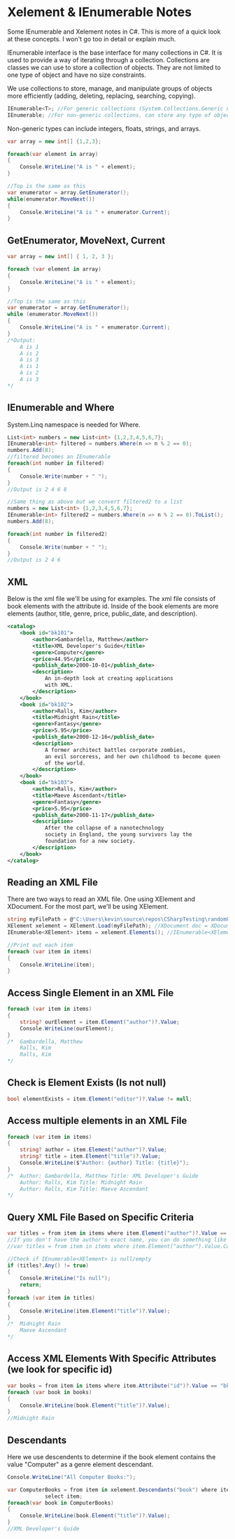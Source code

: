 # Xelement & IEnumerable Notes
Some IEnumerable and Xelement notes in C#. This is more of a quick look at these concepts. I won't go too in detail or explain much.

IEnumerable interface is the base interface for many collections in C#. It is used to provide a way of iterating through a collection. Collections are classes we can use to store a collection of objects. They are not limited to one type of object and have no size constraints.

We use collections to store, manage, and manipulate groups of objects more efficiently (adding, deleting, replacing, searching, copying).

```cs
IEnumerable<T>; //For generic collections (System.Collections.Generic namespace)
IEnumerable; //For non-generic collections, can store any type of object (Systems.Collections namespace)
```

Non-generic types can include integers, floats, strings, and arrays.

```cs
var array = new int[] {1,2,3};

foreach(var element in array)
{
    Console.WriteLine("A is " + element);	
}

//Top is the same as this
var enumerator = array.GetEnumerator();
while(enumerator.MoveNext())
{
    Console.WriteLine("A is " + enumerator.Current);	
}
```
**GetEnumerator, MoveNext, Current**
-------------------------
```cs
var array = new int[] { 1, 2, 3 };

foreach (var element in array)
{
    Console.WriteLine("A is " + element);
}

//Top is the same as this
var enumerator = array.GetEnumerator();
while (enumerator.MoveNext())
{
    Console.WriteLine("A is " + enumerator.Current);
}
/*Output:
    A is 1
    A is 2
    A is 3
    A is 1
    A is 2
    A is 3
*/
```

**IEnumerable and Where**
-------------------------
System.Linq namespace is needed for Where.
```cs
List<int> numbers = new List<int> {1,2,3,4,5,6,7};
IEnumerable<int> filtered = numbers.Where(n => n % 2 == 0);
numbers.Add(8);
//filtered becomes an IEnumerable
foreach(int number in filtered)
{
    Console.Write(number + " ");
}
//Output is 2 4 6 8

//Same thing as above but we convert filtered2 to a list
numbers = new List<int> {1,2,3,4,5,6,7};
IEnumerable<int> filtered2 = numbers.Where(n => n % 2 == 0).ToList();
numbers.Add(8);

foreach(int number in filtered2)
{
    Console.Write(number + " ");
}
//Output is 2 4 6
```
**XML**
-----------------------
Below is the xml file we'll be using for examples. The xml file consists of book elements with the attribute id. Inside of the book elements are more elements (author, title, genre, price, public_date, and description).
```xml
<catalog>
	<book id="bk101">
		<author>Gambardella, Matthew</author>
		<title>XML Developer's Guide</title>
		<genre>Computer</genre>
		<price>44.95</price>
		<publish_date>2000-10-01</publish_date>
		<description>
			An in-depth look at creating applications
			with XML.
		</description>
	</book>
	<book id="bk102">
		<author>Ralls, Kim</author>
		<title>Midnight Rain</title>
		<genre>Fantasy</genre>
		<price>5.95</price>
		<publish_date>2000-12-16</publish_date>
		<description>
			A former architect battles corporate zombies,
			an evil sorceress, and her own childhood to become queen
			of the world.
		</description>
	</book>
	<book id="bk103">
		<author>Ralls, Kim</author>
		<title>Maeve Ascendant</title>
		<genre>Fantasy</genre>
		<price>5.95</price>
		<publish_date>2000-11-17</publish_date>
		<description>
			After the collapse of a nanotechnology
			society in England, the young survivors lay the
			foundation for a new society.
		</description>
	</book>
</catalog>
```

**Reading an XML File**
----------------------------
There are two ways to read an XML file. One using XElement and XDocument. For the most part, we'll be using XElement.
```cs
string myFilePath = @"C:\Users\kevin\source\repos\CSharpTesting\randomFile.xml"; //My file location
XElement xelement = XElement.Load(myFilePath); //XDocument doc = XDocument.Load(myFilePath);
IEnumerable<XElement> items = xelement.Elements(); //IEnumerable<XElement> items = doc.Elements("catalog").Elements();

//Print out each item
foreach (var item in items)
{
    Console.WriteLine(item);
}
```
**Access Single Element in an XML File**
---------------------------------------
```cs
foreach (var item in items)
{
    string? ourElement = item.Element("author")?.Value;
    Console.WriteLine(ourElement);
}
/*  Gambardella, Matthew
    Ralls, Kim
    Ralls, Kim
*/
```
**Check is Element Exists (Is not null)**
----------------------------------
```cs
bool elementExists = item.Element("editor")?.Value != null;
```

**Access multiple elements in an XML File**
----------
```cs
foreach (var item in items)
{
    string? author = item.Element("author")?.Value;
    string? title = item.Element("title")?.Value;
    Console.WriteLine($"Author: {author} Title: {title}");
}
/*  Author: Gambardella, Matthew Title: XML Developer's Guide
    Author: Ralls, Kim Title: Midnight Rain
    Author: Ralls, Kim Title: Maeve Ascendant
*/
```

**Query XML File Based on Specific Criteria**
-----------
```cs
var titles = from item in items where item.Element("author")?.Value == "Ralls, Kim" select item;
//If you don't have the author's exact name, you can do something like this:
//var titles = from item in items where item.Element("author").Value.Contains("Ralls") select item;

//Check if IEnumerable<XElement> is null/empty
if (titles?.Any() != true)
{
    Console.WriteLine("Is null");
    return;
}
foreach (var item in titles)
{
    Console.WriteLine(item.Element("title")?.Value);
}
/*  Midnight Rain
    Maeve Ascendant
*/
```

**Access XML Elements With Specific Attributes (we look for specific id)**
-------------
```cs
var books = from item in items where item.Attribute("id")?.Value == "bk102" select item;
foreach (var book in books)
{
    Console.WriteLine(book.Element("title")?.Value);
}
//Midnight Rain
```

**Descendants**
--------------
Here we use descendents to determine if the book element contains the value "Computer" as a genre element descendant.
```cs
Console.WriteLine("All Computer Books:");

var ComputerBooks = from item in xelement.Descendants("book") where item.Element("genre")?.Value == "Computer"
		    select item;
foreach(var book in ComputerBooks)
{
    Console.WriteLine(book.Element("title")?.Value);
}
//XML Developer's Guide
```
